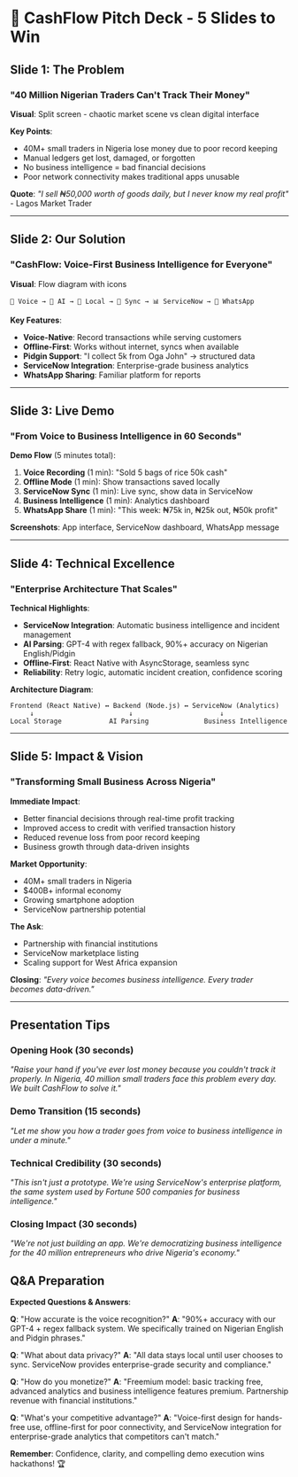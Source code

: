 # 🎯 CashFlow Pitch Deck - 5 Slides to Win

## **Slide 1: The Problem** 
### "40 Million Nigerian Traders Can't Track Their Money"

**Visual**: Split screen - chaotic market scene vs clean digital interface

**Key Points**:
- 40M+ small traders in Nigeria lose money due to poor record keeping
- Manual ledgers get lost, damaged, or forgotten
- No business intelligence = bad financial decisions
- Poor network connectivity makes traditional apps unusable

**Quote**: *"I sell ₦50,000 worth of goods daily, but I never know my real profit"* - Lagos Market Trader

---

## **Slide 2: Our Solution**
### "CashFlow: Voice-First Business Intelligence for Everyone"

**Visual**: Flow diagram with icons
```
🎤 Voice → 🤖 AI → 📱 Local → 🔄 Sync → 📊 ServiceNow → 📲 WhatsApp
```

**Key Features**:
- **Voice-Native**: Record transactions while serving customers
- **Offline-First**: Works without internet, syncs when available  
- **Pidgin Support**: "I collect 5k from Oga John" → structured data
- **ServiceNow Integration**: Enterprise-grade business analytics
- **WhatsApp Sharing**: Familiar platform for reports

---

## **Slide 3: Live Demo**
### "From Voice to Business Intelligence in 60 Seconds"

**Demo Flow** (5 minutes total):
1. **Voice Recording** (1 min): "Sold 5 bags of rice 50k cash"
2. **Offline Mode** (1 min): Show transactions saved locally
3. **ServiceNow Sync** (1 min): Live sync, show data in ServiceNow
4. **Business Intelligence** (1 min): Analytics dashboard
5. **WhatsApp Share** (1 min): "This week: ₦75k in, ₦25k out, ₦50k profit"

**Screenshots**: App interface, ServiceNow dashboard, WhatsApp message

---

## **Slide 4: Technical Excellence**
### "Enterprise Architecture That Scales"

**Technical Highlights**:
- **ServiceNow Integration**: Automatic business intelligence and incident management
- **AI Parsing**: GPT-4 with regex fallback, 90%+ accuracy on Nigerian English/Pidgin
- **Offline-First**: React Native with AsyncStorage, seamless sync
- **Reliability**: Retry logic, automatic incident creation, confidence scoring

**Architecture Diagram**:
```
Frontend (React Native) ↔ Backend (Node.js) ↔ ServiceNow (Analytics)
     ↓                        ↓                      ↓
Local Storage            AI Parsing              Business Intelligence
```

---

## **Slide 5: Impact & Vision**
### "Transforming Small Business Across Nigeria"

**Immediate Impact**:
- Better financial decisions through real-time profit tracking
- Improved access to credit with verified transaction history
- Reduced revenue loss from poor record keeping
- Business growth through data-driven insights

**Market Opportunity**:
- 40M+ small traders in Nigeria
- $400B+ informal economy
- Growing smartphone adoption
- ServiceNow partnership potential

**The Ask**:
- Partnership with financial institutions
- ServiceNow marketplace listing
- Scaling support for West Africa expansion

**Closing**: *"Every voice becomes business intelligence. Every trader becomes data-driven."*

---

## **Presentation Tips**

### **Opening Hook** (30 seconds)
*"Raise your hand if you've ever lost money because you couldn't track it properly. In Nigeria, 40 million small traders face this problem every day. We built CashFlow to solve it."*

### **Demo Transition** (15 seconds)
*"Let me show you how a trader goes from voice to business intelligence in under a minute."*

### **Technical Credibility** (30 seconds)
*"This isn't just a prototype. We're using ServiceNow's enterprise platform, the same system used by Fortune 500 companies for business intelligence."*

### **Closing Impact** (30 seconds)
*"We're not just building an app. We're democratizing business intelligence for the 40 million entrepreneurs who drive Nigeria's economy."*

## **Q&A Preparation**

**Expected Questions & Answers**:

**Q**: "How accurate is the voice recognition?"
**A**: "90%+ accuracy with our GPT-4 + regex fallback system. We specifically trained on Nigerian English and Pidgin phrases."

**Q**: "What about data privacy?"
**A**: "All data stays local until user chooses to sync. ServiceNow provides enterprise-grade security and compliance."

**Q**: "How do you monetize?"
**A**: "Freemium model: basic tracking free, advanced analytics and business intelligence features premium. Partnership revenue with financial institutions."

**Q**: "What's your competitive advantage?"
**A**: "Voice-first design for hands-free use, offline-first for poor connectivity, and ServiceNow integration for enterprise-grade analytics that competitors can't match."

**Remember**: Confidence, clarity, and compelling demo execution wins hackathons! 🏆
